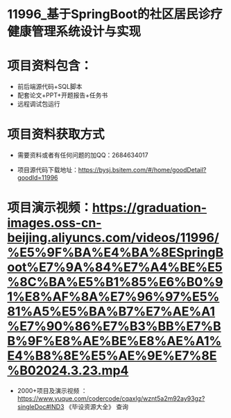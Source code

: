 #  11996_基于SpringBoot的社区居民诊疗健康管理系统设计与实现
 
 #  项目资料包含：
 *  前后端源代码+SQL脚本
 *  配套论文+PPT+开题报告+任务书
 *  远程调试包运行

 #  项目资料获取方式
 *  需要资料或者有任何问题的加QQ：2684634017

 *  项目源代码下载地址：https://bysj.bsitem.com/#/home/goodDetail?goodId=11996
   
 #  项目演示视频：https://graduation-images.oss-cn-beijing.aliyuncs.com/videos/11996/%E5%9F%BA%E4%BA%8ESpringBoot%E7%9A%84%E7%A4%BE%E5%8C%BA%E5%B1%85%E6%B0%91%E8%AF%8A%E7%96%97%E5%81%A5%E5%BA%B7%E7%AE%A1%E7%90%86%E7%B3%BB%E7%BB%9F%E8%AE%BE%E8%AE%A1%E4%B8%8E%E5%AE%9E%E7%8E%B02024.3.23.mp4
          
 *  2000+项目及演示视频 ：https://www.yuque.com/codercode/cqaxlg/wznt5a2m92ay93gz?singleDoc#lND3 《毕设资源大全》
   查询
